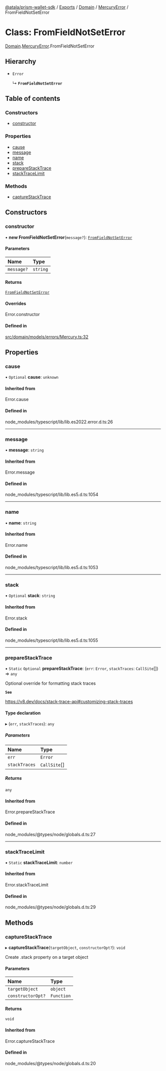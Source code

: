 [@atala/prism-wallet-sdk](../README.md) / [Exports](../modules.md) / [Domain](../modules/Domain.md) / [MercuryError](../modules/Domain.MercuryError.md) / FromFieldNotSetError

# Class: FromFieldNotSetError

[Domain](../modules/Domain.md).[MercuryError](../modules/Domain.MercuryError.md).FromFieldNotSetError

## Hierarchy

- `Error`

  ↳ **`FromFieldNotSetError`**

## Table of contents

### Constructors

- [constructor](Domain.MercuryError.FromFieldNotSetError.md#constructor)

### Properties

- [cause](Domain.MercuryError.FromFieldNotSetError.md#cause)
- [message](Domain.MercuryError.FromFieldNotSetError.md#message)
- [name](Domain.MercuryError.FromFieldNotSetError.md#name)
- [stack](Domain.MercuryError.FromFieldNotSetError.md#stack)
- [prepareStackTrace](Domain.MercuryError.FromFieldNotSetError.md#preparestacktrace)
- [stackTraceLimit](Domain.MercuryError.FromFieldNotSetError.md#stacktracelimit)

### Methods

- [captureStackTrace](Domain.MercuryError.FromFieldNotSetError.md#capturestacktrace)

## Constructors

### constructor

• **new FromFieldNotSetError**(`message?`): [`FromFieldNotSetError`](Domain.MercuryError.FromFieldNotSetError.md)

#### Parameters

| Name | Type |
| :------ | :------ |
| `message?` | `string` |

#### Returns

[`FromFieldNotSetError`](Domain.MercuryError.FromFieldNotSetError.md)

#### Overrides

Error.constructor

#### Defined in

[src/domain/models/errors/Mercury.ts:32](https://github.com/hyperledger/identus-edge-agent-sdk-ts/blob/3c504bead94c87cd52de807c230d8a674846dce5/src/domain/models/errors/Mercury.ts#L32)

## Properties

### cause

• `Optional` **cause**: `unknown`

#### Inherited from

Error.cause

#### Defined in

node_modules/typescript/lib/lib.es2022.error.d.ts:26

___

### message

• **message**: `string`

#### Inherited from

Error.message

#### Defined in

node_modules/typescript/lib/lib.es5.d.ts:1054

___

### name

• **name**: `string`

#### Inherited from

Error.name

#### Defined in

node_modules/typescript/lib/lib.es5.d.ts:1053

___

### stack

• `Optional` **stack**: `string`

#### Inherited from

Error.stack

#### Defined in

node_modules/typescript/lib/lib.es5.d.ts:1055

___

### prepareStackTrace

▪ `Static` `Optional` **prepareStackTrace**: (`err`: `Error`, `stackTraces`: `CallSite`[]) => `any`

Optional override for formatting stack traces

**`See`**

https://v8.dev/docs/stack-trace-api#customizing-stack-traces

#### Type declaration

▸ (`err`, `stackTraces`): `any`

##### Parameters

| Name | Type |
| :------ | :------ |
| `err` | `Error` |
| `stackTraces` | `CallSite`[] |

##### Returns

`any`

#### Inherited from

Error.prepareStackTrace

#### Defined in

node_modules/@types/node/globals.d.ts:27

___

### stackTraceLimit

▪ `Static` **stackTraceLimit**: `number`

#### Inherited from

Error.stackTraceLimit

#### Defined in

node_modules/@types/node/globals.d.ts:29

## Methods

### captureStackTrace

▸ **captureStackTrace**(`targetObject`, `constructorOpt?`): `void`

Create .stack property on a target object

#### Parameters

| Name | Type |
| :------ | :------ |
| `targetObject` | `object` |
| `constructorOpt?` | `Function` |

#### Returns

`void`

#### Inherited from

Error.captureStackTrace

#### Defined in

node_modules/@types/node/globals.d.ts:20
